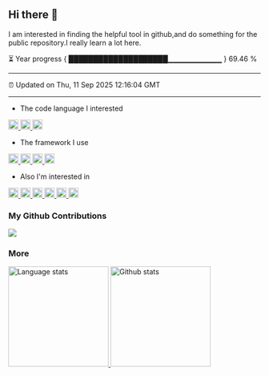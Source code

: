## Hi there 👋

I am interested in finding the helpful tool in github,and do something for the public repository.I really learn a lot here.

⏳ Year progress { ████████████████████▁▁▁▁▁▁▁▁▁▁ } 69.46 %

---

⏰ Updated on Thu, 11 Sep 2025 12:16:04 GMT

---

- The code language I interested
<p algin="center">
<a href="https://www.python.org/">
    <img alt="Python" height="20" src="https://cdn.simpleicons.org/python" />
</a>
<a href="https://web.developers.google.cn/javascript?hl=zh-cn">
    <img alt="Javascript" height="20" src="https://cdn.simpleicons.org/javascript" />
</a>
<a href="https://golang.google.cn/">
    <img alt="Golang" height="20" src="https://cdn.simpleicons.org/go" />
</a>
</p>

- The framework I use
<p algin="center">
<a href="https://cn.vuejs.org/">
    <img alt="Vuejs" height="20" src="https://cdn.simpleicons.org/vue.js" />
</a>
<a href="https://gin-gonic.com/">
    <img alt="Nextjs" height="20" src="https://cdn.simpleicons.org/next.js" />
</a>
<a href="https://gin-gonic.com/">
    <img alt="Gin" height="20" src="https://cdn.simpleicons.org/gin" />
</a>
<a href="https://fastapi.tiangolo.com/zh/">
    <img alt="Fastapi" height="20" src="https://cdn.simpleicons.org/fastapi" />
</a>
</p>

- Also I'm interested in
<p algin="center">
<a href="#">
    <img alt="Wegame" height="20" src="https://cdn.simpleicons.org/wegame" />
</a>
<a href="#">
    <img alt="Gameloft" height="20" src="https://cdn.simpleicons.org/gameloft" />
</a>
<a href="#">
    <img alt="Epic Games" height="20" src="https://cdn.simpleicons.org/epicgames" />
</a>
<a href="#">
    <img alt="Steam" height="20" src="https://cdn.simpleicons.org/steam" />
</a>
<a href="#">
    <img alt="Riot Games" height="20" src="https://cdn.simpleicons.org/riotgames" />
</a>
    <a href="#">
    <img alt="Rockstar Games" height="20" src="https://cdn.simpleicons.org/rockstargames" />
</a>
</p>


### My Github Contributions

![](https://fastly.jsdelivr.net/gh/firework-a/firework-a/assets/github-contribution-grid-snake.svg)


### More

<!-- Readme Stats -->
<div>
  <a href="#">
    <img height=200 src="https://github-readme-stats-org.vercel.app/api/top-langs/?username=firework-a&layout=compact&langs_count=10&hide_border=1&role=OWNER,COLLABORATOR#gh-light-mode-only" alt="Language stats" />
  </a>
  <a href="#">
    <img height=200 src="https://github-readme-stats-org.vercel.app/api?username=firework-a&show_icons=true&count_private=true&line_height=28&hide_border=1&include_all_commits=true&card_width=450&role=OWNER,COLLABORATOR&exclude_repo=github-readme-stats#gh-light-mode-only" alt="Github stats" />
  </a>
</div>

